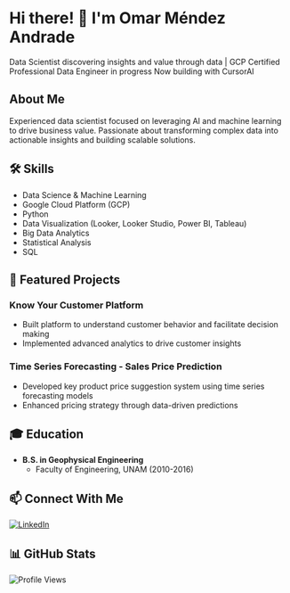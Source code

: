 # Hi there! 👋 I'm Omar Méndez Andrade

Data Scientist discovering insights and value through data | GCP Certified Professional Data Engineer in progress
Now building with CursorAI

## About Me
Experienced data scientist focused on leveraging AI and machine learning to drive business value. Passionate about transforming complex data into actionable insights and building scalable solutions.

## 🛠️ Skills
- Data Science & Machine Learning
- Google Cloud Platform (GCP)
- Python
- Data Visualization (Looker, Looker Studio, Power BI, Tableau)
- Big Data Analytics
- Statistical Analysis
- SQL

## 🚀 Featured Projects

### Know Your Customer Platform
- Built platform to understand customer behavior and facilitate decision making
- Implemented advanced analytics to drive customer insights

### Time Series Forecasting - Sales Price Prediction
- Developed key product price suggestion system using time series forecasting models
- Enhanced pricing strategy through data-driven predictions

## 🎓 Education
- **B.S. in Geophysical Engineering**
  - Faculty of Engineering, UNAM (2010-2016)

## 📫 Connect With Me
[![LinkedIn](https://img.shields.io/badge/LinkedIn-0077B5?style=for-the-badge&logo=linkedin&logoColor=white)](https://www.linkedin.com/in/omarmendezandrade/)

## 📊 GitHub Stats
![Profile Views](https://komarev.com/ghpvc/?username=omarmendozaaa&color=brightgreen) 
